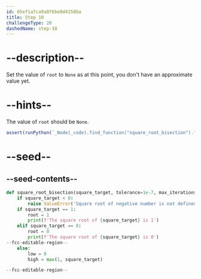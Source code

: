 ```yaml
---
id: 65ef1afca9a8f6be0d4150ba
title: Step 10
challengeType: 20
dashedName: step-10
---
```


# --description--

Set the value of `root` to `None` as at this point, you don't have an approximate value yet.

# --hints--

The value of `root` should be `None`.

```js
assert(runPython(`_Node(_code).find_function("square_root_bisection").find_ifs()[1].find_bodies()[2].is_equivalent("low = 0\\nhigh = max(1, square_target)\\nroot = None")`));

```

# --seed--

## --seed-contents--

```py
def square_root_bisection(square_target, tolerance=1e-7, max_iterations=100):
    if square_target < 0:
        raise ValueError('Square root of negative number is not defined in real numbers')
    if square_target == 1:
        root = 1
        print(f'The square root of {square_target} is 1')
    elif square_target == 0:
        root = 0
        print(f'The square root of {square_target} is 0')
--fcc-editable-region--
    else:
        low = 0
        high = max(1, square_target)

--fcc-editable-region--
```
